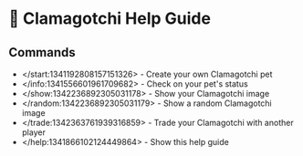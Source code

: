# 🦪 Clamagotchi Help Guide

## Commands

- </start:1341192808157151326> - Create your own Clamagotchi pet
- </info:1341556601961709682> - Check on your pet's status
- </show:1342236892305031178> - Show your Clamagotchi image
- </random:1342236892305031179> - Show a random Clamagotchi image
- </trade:1342363761939316859> - Trade your Clamagotchi with another player
- </help:1341866102124449864> - Show this help guide
